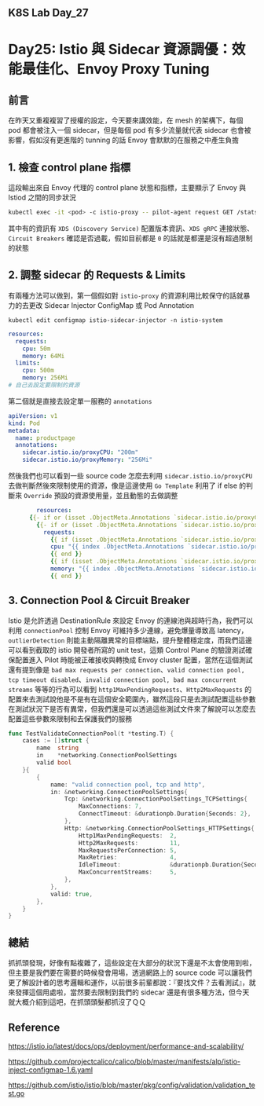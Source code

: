 ## K8S Lab Day_27

# Day25: Istio 與 Sidecar 資源調優：效能最佳化、Envoy Proxy Tuning

## 前言

在昨天又重複複習了授權的設定，今天要來講效能，在 mesh 的架構下，每個 pod 都會被注入一個 sidecar，但是每個 pod 有多少流量就代表 sidecar 也會被影響，假如沒有更進階的 tunning 的話 Envoy 會默默的在服務之中產生負擔

## 1. 檢查 control plane 指標

這段輸出來自 Envoy 代理的 control plane 狀態和指標，主要顯示了 Envoy 與 Istiod 之間的同步狀況

```bash
kubectl exec -it <pod> -c istio-proxy -- pilot-agent request GET /stats | head -20
```

其中有的資訊有 `XDS (Discovery Service)` 配置版本資訊、`XDS gRPC` 連接狀態、`Circuit Breakers` 確認是否過載，假如目前都是 `0` 的話就是都還是沒有超過限制的狀態

## 2. 調整 sidecar 的 Requests & Limits

有兩種方法可以做到，第一個假如對 `istio-proxy` 的資源利用比較保守的話就暴力的去更改 Sidecar Injector ConfigMap 或 Pod Annotation

```bahs
kubectl edit configmap istio-sidecar-injector -n istio-system
```

```yaml
resources:
  requests:
    cpu: 50m
    memory: 64Mi
  limits:
    cpu: 500m
    memory: 256Mi
# 自己去設定要限制的資源
```

第二個就是直接去設定單一服務的 `annotations`

```yaml
apiVersion: v1
kind: Pod
metadata:
  name: productpage
  annotations:
    sidecar.istio.io/proxyCPU: "200m"
    sidecar.istio.io/proxyMemory: "256Mi"
```

然後我們也可以看到一些 source code 怎麼去利用 `sidecar.istio.io/proxyCPU` 去做判斷然後來限制使用的資源，像是這邊使用 `Go Template` 利用了 if else 的判斷來 `Override` 預設的資源使用量，並且動態的去做調整

```yaml
        resources:
      {{- if or (isset .ObjectMeta.Annotations `sidecar.istio.io/proxyCPU`) (isset .ObjectMeta.Annotations `sidecar.istio.io/proxyMemory`) (isset .ObjectMeta.Annotations `sidecar.istio.io/proxyCPULimit`) (isset .ObjectMeta.Annotations `sidecar.istio.io/proxyMemoryLimit`) }}
        {{- if or (isset .ObjectMeta.Annotations `sidecar.istio.io/proxyCPU`) (isset .ObjectMeta.Annotations `sidecar.istio.io/proxyMemory`) }}
          requests:
            {{ if (isset .ObjectMeta.Annotations `sidecar.istio.io/proxyCPU`) -}}
            cpu: "{{ index .ObjectMeta.Annotations `sidecar.istio.io/proxyCPU` }}"
            {{ end }}
            {{ if (isset .ObjectMeta.Annotations `sidecar.istio.io/proxyMemory`) -}}
            memory: "{{ index .ObjectMeta.Annotations `sidecar.istio.io/proxyMemory` }}"
            {{ end }}
```

## 3. Connection Pool & Circuit Breaker

Istio 是允許透過 DestinationRule 來設定 Envoy 的連線池與超時行為，我們可以利用 `connectionPool` 控制 Envoy 可維持多少連線，避免爆量導致高 latency，`outlierDetection` 則能主動隔離異常的目標端點，提升整體穩定度，而我們這邊可以看到截取的 istio 開發者所寫的 unit test，這類 Control Plane 的驗證測試確保配置進入 Pilot 時能被正確接收與轉換成 Envoy cluster 配置，當然在這個測試還有提到像是 `bad max requests per connection`、`valid connection pool, tcp timeout disabled`、`invalid connection pool, bad max concurrent streams` 等等的行為可以看到 `http1MaxPendingRequests`、`Http2MaxRequests` 的配置來去測試說他是不是有在這個安全範圍內，雖然這段只是去測試配置這些參數在測試狀況下是否有異常，但我們還是可以透過這些測試文件來了解說可以怎麼去配置這些參數來限制和去保護我們的服務

```go
func TestValidateConnectionPool(t *testing.T) {
	cases := []struct {
		name  string
		in    *networking.ConnectionPoolSettings
		valid bool
	}{
		{
			name: "valid connection pool, tcp and http",
			in: &networking.ConnectionPoolSettings{
				Tcp: &networking.ConnectionPoolSettings_TCPSettings{
					MaxConnections: 7,
					ConnectTimeout: &durationpb.Duration{Seconds: 2},
				},
				Http: &networking.ConnectionPoolSettings_HTTPSettings{
					Http1MaxPendingRequests:  2,
					Http2MaxRequests:         11,
					MaxRequestsPerConnection: 5,
					MaxRetries:               4,
					IdleTimeout:              &durationpb.Duration{Seconds: 30},
					MaxConcurrentStreams:     5,
				},
			},
			valid: true,
		},
	}
}
```

## 總結

抓抓頭發現，好像有點複雜了，這些設定在大部分的狀況下還是不太會使用到啦，但主要是我們要在需要的時候發會用場，透過網路上的 source code 可以讓我們更了解設計者的思考邏輯和運作，以前很多前輩都說：『要找文件？去看測試』，就來發揮這個用處啦，當然要去限制到我們的 sidecar 還是有很多種方法，但今天就大概介紹到這吧，在抓頭頭髮都抓沒了ＱＱ

## Reference

https://istio.io/latest/docs/ops/deployment/performance-and-scalability/

https://github.com/projectcalico/calico/blob/master/manifests/alp/istio-inject-configmap-1.6.yaml

https://github.com/istio/istio/blob/master/pkg/config/validation/validation_test.go
